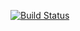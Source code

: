 [![Build Status](http://circleci-badges-max.herokuapp.com/img/bummmble/Till?token=)](https://circleci.com/gh/bummmble/Till)
